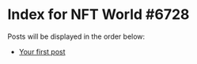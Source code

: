 # Index for NFT World #6728
Posts will be displayed in the order below:

- [Your first post](./001-first.md)

